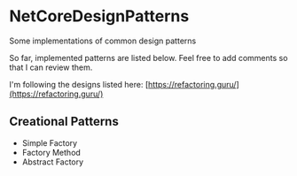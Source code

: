 # NetCoreDesignPatterns
Some implementations of common design patterns

So far, implemented patterns are listed below. Feel free to add comments so that I can review them.

I'm following the designs listed here: [https://refactoring.guru/](https://refactoring.guru/)

## Creational Patterns

- Simple Factory
- Factory Method
- Abstract Factory
